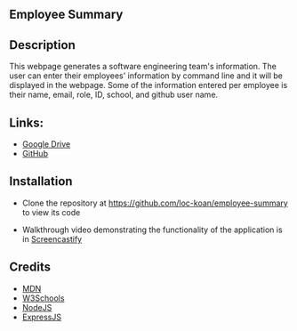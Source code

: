 ## Employee Summary

## Description

This webpage generates a software engineering team's information.  The user can enter their employees' information by command line and it will be displayed in the webpage.  Some of the information entered per employee is their name, email, role, ID, school, and github user name.  

## Links:

- [Google Drive](https://drive.google.com/drive/my-drive)
- [GitHub](https://github.com/loc-koan/employee-summary)

## Installation

- Clone the repository at https://github.com/loc-koan/employee-summary to view its code

- Walkthrough video demonstrating the functionality of the application is in [Screencastify](https://drive.google.com/drive/my-drive)

## Credits
- [MDN](https://developer.mozilla.org/en-US/docs/Web/Tutorials)
- [W3Schools](https://www.w3schools.com/)
- [NodeJS](https://nodejs.org/docs/latest-v12.x/api/)
- [ExpressJS](https://expressjs.com/en/starter/hello-world.html)
